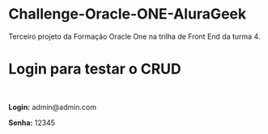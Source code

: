 # Challenge-Oracle-ONE-AluraGeek

Terceiro projeto da Formação Oracle One na trilha de Front End da turma 4.

# Login para testar o CRUD
<br>
<p><strong>Login:</strong> admin@admin.com</p>
<p><strong>Senha:</strong> 12345</p>
